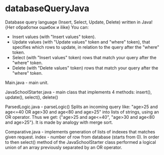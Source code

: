# databaseQueryJava
Database query language (Insert, Select, Update, Delete) written in Java!
{Нет обработки ошибок и ilike}
You can: 
  - Insert values (with "Insert values" token).
  - Update values (with "Update values" token and "where" token), 
    that specifies which rows to update, in relation to the query after the "where" token.
  - Select (with "Insert values" token) rows that match your query after the "where" token.
  - Delete (with "Delete values" token) rows that match your query after the "where" token.

Main.java - main unit.

JavaSchoolStarter.java - main class that implements 4 methods: insert(), update(), select(), delete()

ParsedLogic.java - parseLogic() Splits an incoming query like: "age>25 and age<=40 OR age>30 and age<80 and age>25"
  into lists of strings, using an OR operator. Thus we get: {"age>25 and age<=40", "age>30 and age<80 and age>25"}.
  It is made by analogy with merge sort.

Comparative.java - implements generation of lists of indexes that matches given request. index - number of row
  from database (starts from 0). In order to then select() method of the JavaSchoolStarter class
  performed a logical union of an array previously separated by an OR operator.
